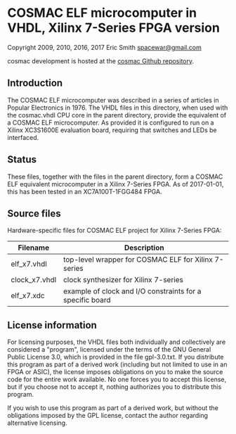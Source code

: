 # COSMAC ELF microcomputer in VHDL, Xilinx 7-Series FPGA version

Copyright 2009, 2010, 2016, 2017 Eric Smith <spacewar@gmail.com>

cosmac development is hosted at the
[cosmac Github repository](https://github.com/brouhaha/cosmac/).


## Introduction

The COSMAC ELF microcomputer was described in a series of articles in
Popular Electronics in 1976.  The VHDL files in this directory, when
used with the cosmac.vhdl CPU core in the parent directory, provide the
equivalent of a COSMAC ELF microcomputer.  As provided it is configured
to run on a Xilinx XC3S1600E evaluation board, requiring that switches
and LEDs be interfaced.


## Status

These files, together with the files in the parent directory, form a
COSMAC ELF equivalent microcomputer in a Xilinx 7-Series FPGA.  As of
2017-01-01, this has been tested in an XC7A100T-1FGG484 FPGA.


## Source files

Hardware-specific files for COSMAC ELF project for Xilinx 7-Series FPGA:

| Filename                   | Description                                               |
| -------------------------- | --------------------------------------------------------- |
| elf_x7.vhdl                | top-level wrapper for COSMAC ELF for Xilinx 7-series      |
| clock_x7.vhdl              | clock synthesizer for Xilinx 7-series                     |
| elf_x7.xdc                 | example of clock and I/O constraints for a specific board |


## License information

For licensing purposes, the VHDL files both individually and
collectively are considered a "program", licensed under the terms of
the GNU General Public License 3.0, which is provided in the file
gpl-3.0.txt.  If you distribute this program as part of a derived work
(including but not limited to use in an FPGA or ASIC), the license
imposes obligations on you to make the source code for the entire work
available.  No one forces you to accept this license, but if you
choose not to accept it, nothing authorizes you to distribute this
program.

If you wish to use this program as part of a derived work, but without
the obligations imposed by the GPL license, contact the author
regarding alternative licensing.
